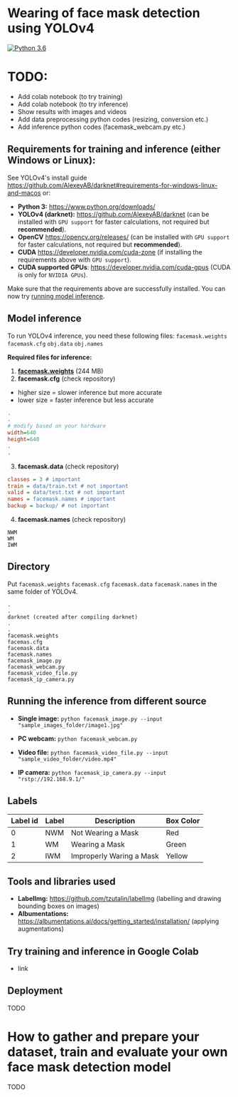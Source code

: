 # Wearing of face mask detection using YOLOv4
[![Python 3.6](https://img.shields.io/badge/Python-3.6-3776AB)](https://www.python.org/downloads/release/python-360/)

# TODO:
- Add colab notebook (to try training)
- Add colab notebook (to try inference)
- Show results with images and videos
- Add data preprocessing python codes (resizing, conversion etc.)
- Add inference python codes (facemask_webcam.py etc.)

## Requirements for  training and inference (either Windows or Linux):
See YOLOv4's install guide https://github.com/AlexeyAB/darknet#requirements-for-windows-linux-and-macos or:
- **Python 3:** https://www.python.org/downloads/
- **YOLOv4 (darknet):** https://github.com/AlexeyAB/darknet (can be installed with `GPU support` for faster calculations, not required but **recommended**).
- **OpenCV** https://opencv.org/releases/ (can be installed with `GPU support` for faster calculations, not required but **recommended**).
- **CUDA** https://developer.nvidia.com/cuda-zone (if installing the requirements above with `GPU support`).
- **CUDA supported GPUs**:  https://developer.nvidia.com/cuda-gpus (CUDA is only for `NVIDIA GPUs`).

Make sure that the requirements above are successfully installed. You can now try [running model inference](#running-model-inference).

## Model inference
To run YOLOv4 inference, you need these following files:
`facemask.weights` `facemask.cfg` `obj.data` `obj.names`

**Required files for inference:**
1. **[facemask.weights](https://github.com/lpfacun/facemask-detection-yolov4/releases/download/model/facemask.weights)** (244 MB)
2. **facemask.cfg** (check repository)
- higher size = slower inference but more accurate
- lower size = faster inference but less accurate
```ini
.
.
# modify based on your hardware
width=640
height=640 
.
.
```
3. **facemask.data** (check repository)
```ini
classes = 3 # important
train = data/train.txt # not important
valid = data/test.txt # not important
names = facemask.names # important
backup = backup/ # not important
```
4. **facemask.names** (check repository)
```
NWM
WM
IWM
```

## Directory
Put `facemask.weights` `facemask.cfg` `facemask.data` `facemask.names` in the same folder of YOLOv4. 
```
.
.
darknet (created after compiling darknet)
.
.
facemask.weights
facemas.cfg
facemask.data
facemask.names
facemask_image.py
facemask_webcam.py
facemask_video_file.py
facemask_ip_camera.py
```

## Running the inference from different source

- **Single image:** `python facemask_image.py --input "sample_images_folder/image1.jpg"` 

- **PC webcam:** `python facemask_webcam.py`

- **Video file:** `python facemask_video_file.py --input "sample_video_folder/video.mp4"` 

- **IP camera:** `python facemask_ip_camera.py --input "rstp://192.168.9.1/"`
 
 ## Labels
| Label id | Label | Description | Box Color |
| --- | --- | --- | --- |
| 0 | NWM | Not Wearing a Mask | Red |
| 1 | WM  | Wearing a Mask | Green |
| 2 | IWM | Improperly Waring a Mask | Yellow |

## Tools and libraries used
- **LabelImg:** https://github.com/tzutalin/labelImg (labelling and drawing bounding boxes on images)
- **Albumentations:** https://albumentations.ai/docs/getting_started/installation/ (applying augmentations)

## Try training and inference in Google Colab
- link

## Deployment
TODO

# How to gather and prepare your dataset, train and evaluate your own face mask detection model
TODO

